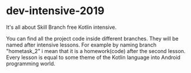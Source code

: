 # dev-intensive-2019

It's all about Skill Branch free Kotlin intensive.

You can find all the project code inside different branches. They will be named after intensive lessons.
For example by naming branch "hometask_2" i mean that it is a homework(code) after the second lesson.
Every lesson is equal to some theme of the Kotlin language into Android programming world.
